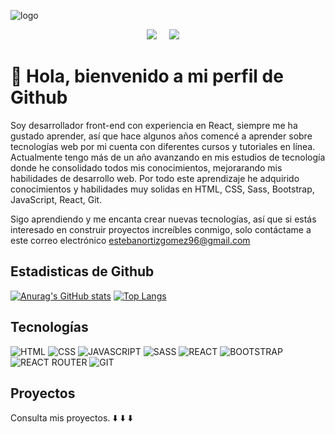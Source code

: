 ![logo](https://pbs.twimg.com/profile_banners/1539444611566948354/1659279427/1500x500)


<p align='center'>
  <a href="https://www.linkedin.com/in/jhon-ortiz-gomez-367287234/"><img src="https://img.shields.io/badge/linkedin-%230077B5.svg?&style=for-the-badge&logo=linkedin&logoColor=white" /></a>&nbsp;&nbsp;&nbsp;&nbsp;
  <a href="https://platzi.com/p/jhonortizgomez/"><img src="https://img.shields.io/badge/Platzi-98CA3F.svg?&style=for-the-badge&logo=platzi&logoColor=white" /></a>&nbsp;&nbsp;&nbsp;&nbsp;
</p>

# 👋 Hola, bienvenido a mi perfil de Github

Soy desarrollador front-end con experiencia en React, siempre me ha gustado aprender, así que hace algunos años comencé a aprender sobre tecnologías web por mi cuenta con diferentes cursos y tutoriales en línea. Actualmente tengo más de un año avanzando en mis estudios de tecnología donde he consolidado todos mis conocimientos, mejorarando mis habilidades de desarrollo web. Por todo este aprendizaje he adquirido conocimientos y habilidades muy solidas en HTML, CSS, Sass, Bootstrap, JavaScript, React, Git.

Sigo aprendiendo y me encanta crear nuevas tecnologías, así que si estás interesado en construir proyectos increíbles conmigo, solo contáctame a este correo electrónico estebanortizgomez96@gmail.com  

## Estadisticas de Github

[![Anurag's GitHub stats](https://github-readme-stats.vercel.app/api?username=JhonOrtizGomez&show_icons=true&theme=dark)](https://github.com/anuraghazra/github-readme-stats)
[![Top Langs](https://github-readme-stats.vercel.app/api/top-langs/?username=JhonOrtizGomez&layout=compact&theme=dark)](https://github.com/anuraghazra/github-readme-stats)

## Tecnologías

![HTML](https://img.shields.io/badge/HTML5-E34F26?style=for-the-badge&logo=html5&logoColor=white)
![CSS](https://img.shields.io/badge/CSS3-1572B6?style=for-the-badge&logo=css3&logoColor=white)
![JAVASCRIPT](https://img.shields.io/badge/JavaScript-323330?style=for-the-badge&logo=javascript&logoColor=F7DF1E)
![SASS](https://img.shields.io/badge/Sass-CC6699?style=for-the-badge&logo=sass&logoColor=white)
![REACT](https://img.shields.io/badge/React-20232A?style=for-the-badge&logo=react&logoColor=61DAFB)
![BOOTSTRAP](https://img.shields.io/badge/Bootstrap-563D7C?style=for-the-badge&logo=bootstrap&logoColor=white)
![REACT ROUTER](https://img.shields.io/badge/React_Router-CA4245?style=for-the-badge&logo=react-router&logoColor=white)
![GIT](https://img.shields.io/badge/Git-F05032?style=for-the-badge&logo=git&logoColor=white)

## Proyectos

Consulta mis proyectos.
:arrow_down:
:arrow_down:
:arrow_down:
